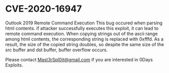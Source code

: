 # CVE-2020-16947
Outlook 2019 Remote Command Execution
This bug occured when parsing html contents. if attacker successfully executes this exploit, it can lead to remote command execution.
When copying strings out of the ascii range among html contents, the corresponding string is replaced with 0xfffd. As a result, the size of the copied string doubles, so despite the same size of the src buffer and dst buffer, buffer overflow occurs.

Please contact Mast3rSpl0it@gmail.com if you are interested in 0Days Exploits.
